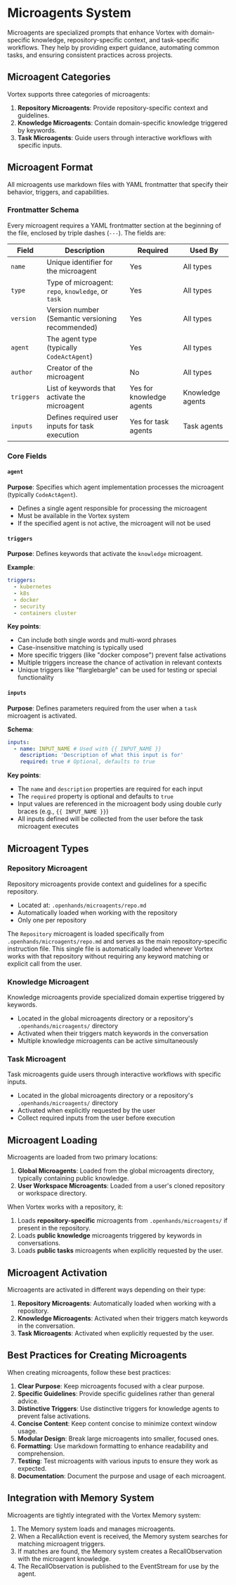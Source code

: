 # Microagents System

Microagents are specialized prompts that enhance Vortex with domain-specific knowledge, repository-specific context, and task-specific workflows. They help by providing expert guidance, automating common tasks, and ensuring consistent practices across projects.

## Microagent Categories

Vortex supports three categories of microagents:

1. **Repository Microagents**: Provide repository-specific context and guidelines.
2. **Knowledge Microagents**: Contain domain-specific knowledge triggered by keywords.
3. **Task Microagents**: Guide users through interactive workflows with specific inputs.

## Microagent Format

All microagents use markdown files with YAML frontmatter that specify their behavior, triggers, and capabilities.

### Frontmatter Schema

Every microagent requires a YAML frontmatter section at the beginning of the file, enclosed by triple dashes (`---`). The fields are:

| Field      | Description                                        | Required                 | Used By          |
| ---------- | -------------------------------------------------- | ------------------------ | ---------------- |
| `name`     | Unique identifier for the microagent               | Yes                      | All types        |
| `type`     | Type of microagent: `repo`, `knowledge`, or `task` | Yes                      | All types        |
| `version`  | Version number (Semantic versioning recommended)   | Yes                      | All types        |
| `agent`    | The agent type (typically `CodeActAgent`)          | Yes                      | All types        |
| `author`   | Creator of the microagent                          | No                       | All types        |
| `triggers` | List of keywords that activate the microagent      | Yes for knowledge agents | Knowledge agents |
| `inputs`   | Defines required user inputs for task execution    | Yes for task agents      | Task agents      |

### Core Fields

#### `agent`

**Purpose**: Specifies which agent implementation processes the microagent (typically `CodeActAgent`).

- Defines a single agent responsible for processing the microagent
- Must be available in the Vortex system
- If the specified agent is not active, the microagent will not be used

#### `triggers`

**Purpose**: Defines keywords that activate the `knowledge` microagent.

**Example**:

```yaml
triggers:
  - kubernetes
  - k8s
  - docker
  - security
  - containers cluster
```

**Key points**:

- Can include both single words and multi-word phrases
- Case-insensitive matching is typically used
- More specific triggers (like "docker compose") prevent false activations
- Multiple triggers increase the chance of activation in relevant contexts
- Unique triggers like "flarglebargle" can be used for testing or special functionality

#### `inputs`

**Purpose**: Defines parameters required from the user when a `task` microagent is activated.

**Schema**:

```yaml
inputs:
  - name: INPUT_NAME # Used with {{ INPUT_NAME }}
    description: 'Description of what this input is for'
    required: true # Optional, defaults to true
```

**Key points**:

- The `name` and `description` properties are required for each input
- The `required` property is optional and defaults to `true`
- Input values are referenced in the microagent body using double curly braces (e.g., `{{ INPUT_NAME }}`)
- All inputs defined will be collected from the user before the task microagent executes

## Microagent Types

### Repository Microagent

Repository microagents provide context and guidelines for a specific repository.

- Located at: `.openhands/microagents/repo.md`
- Automatically loaded when working with the repository
- Only one per repository

The `Repository` microagent is loaded specifically from `.openhands/microagents/repo.md` and serves as the main repository-specific instruction file. This single file is automatically loaded whenever Vortex works with that repository without requiring any keyword matching or explicit call from the user.

### Knowledge Microagent

Knowledge microagents provide specialized domain expertise triggered by keywords.

- Located in the global microagents directory or a repository's `.openhands/microagents/` directory
- Activated when their triggers match keywords in the conversation
- Multiple knowledge microagents can be active simultaneously

### Task Microagent

Task microagents guide users through interactive workflows with specific inputs.

- Located in the global microagents directory or a repository's `.openhands/microagents/` directory
- Activated when explicitly requested by the user
- Collect required inputs from the user before execution

## Microagent Loading

Microagents are loaded from two primary locations:

1. **Global Microagents**: Loaded from the global microagents directory, typically containing public knowledge.
2. **User Workspace Microagents**: Loaded from a user's cloned repository or workspace directory.

When Vortex works with a repository, it:

1. Loads **repository-specific** microagents from `.openhands/microagents/` if present in the repository.
2. Loads **public knowledge** microagents triggered by keywords in conversations.
3. Loads **public tasks** microagents when explicitly requested by the user.

## Microagent Activation

Microagents are activated in different ways depending on their type:

1. **Repository Microagents**: Automatically loaded when working with a repository.
2. **Knowledge Microagents**: Activated when their triggers match keywords in the conversation.
3. **Task Microagents**: Activated when explicitly requested by the user.

## Best Practices for Creating Microagents

When creating microagents, follow these best practices:

1. **Clear Purpose**: Keep microagents focused with a clear purpose.
2. **Specific Guidelines**: Provide specific guidelines rather than general advice.
3. **Distinctive Triggers**: Use distinctive triggers for knowledge agents to prevent false activations.
4. **Concise Content**: Keep content concise to minimize context window usage.
5. **Modular Design**: Break large microagents into smaller, focused ones.
6. **Formatting**: Use markdown formatting to enhance readability and comprehension.
7. **Testing**: Test microagents with various inputs to ensure they work as expected.
8. **Documentation**: Document the purpose and usage of each microagent.

## Integration with Memory System

Microagents are tightly integrated with the Vortex Memory system:

1. The Memory system loads and manages microagents.
2. When a RecallAction event is received, the Memory system searches for matching microagent triggers.
3. If matches are found, the Memory system creates a RecallObservation with the microagent knowledge.
4. The RecallObservation is published to the EventStream for use by the agent.